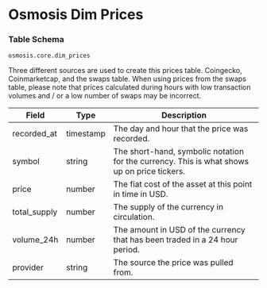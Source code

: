 # Osmosis Dim Prices

### Table Schema

`osmosis.core.dim_prices`

Three different sources are used to create this prices table. Coingecko, Coinmarketcap, and the swaps table. When using prices from the swaps table, please note that prices calculated during hours with low transaction volumes and / or a low number of swaps may be incorrect.&#x20;

| Field         | Type      | Description                                                                                  |
| ------------- | --------- | -------------------------------------------------------------------------------------------- |
| recorded\_at  | timestamp | The day and hour that the price was recorded.                                                |
| symbol        | string    | The short-hand, symbolic notation for the currency. This is what shows up on price tickers.  |
| price         | number    | The fiat cost of the asset at this point in time in USD.                                     |
| total\_supply | number    | The supply of the currency in circulation.                                                   |
| volume\_24h   | number    | The amount in USD of the currency that has been traded in a 24 hour period.                  |
| provider      | string    | The source the price was pulled from.                                                        |

